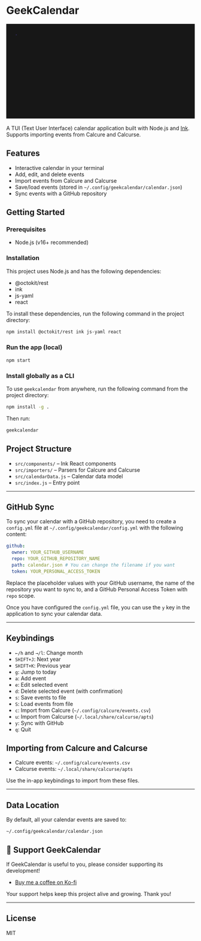 # GeekCalendar

![GeekCalendar](geekcalendar.gif)

A TUI (Text User Interface) calendar application built with Node.js and [Ink](https://github.com/vadimdemedes/ink). Supports importing events from Calcure and Calcurse.

## Features
- Interactive calendar in your terminal
- Add, edit, and delete events
- Import events from Calcure and Calcurse
- Save/load events (stored in `~/.config/geekcalendar/calendar.json`)
- Sync events with a GitHub repository

## Getting Started

### Prerequisites
- Node.js (v16+ recommended)

### Installation

This project uses Node.js and has the following dependencies:

- @octokit/rest
- ink
- js-yaml
- react

To install these dependencies, run the following command in the project directory:

```sh
npm install @octokit/rest ink js-yaml react
```

### Run the app (local)
```sh
npm start
```

### Install globally as a CLI
To use `geekcalendar` from anywhere, run the following command from the project directory:
```sh
npm install -g .
```

Then run:
```sh
geekcalendar
```

## Project Structure
- `src/components/` – Ink React components
- `src/importers/` – Parsers for Calcure and Calcurse
- `src/calendarData.js` – Calendar data model
- `src/index.js` – Entry point

---

## GitHub Sync

To sync your calendar with a GitHub repository, you need to create a `config.yml` file at `~/.config/geekcalendar/config.yml` with the following content:

```yaml
github:
  owner: YOUR_GITHUB_USERNAME
  repo: YOUR_GITHUB_REPOSITORY_NAME
  path: calendar.json # You can change the filename if you want
  token: YOUR_PERSONAL_ACCESS_TOKEN
```

Replace the placeholder values with your GitHub username, the name of the repository you want to sync to, and a GitHub Personal Access Token with `repo` scope.

Once you have configured the `config.yml` file, you can use the `y` key in the application to sync your calendar data.

---

## Keybindings

- `←/h` and `→/l`: Change month
- `SHIFT+J`: Next year
- `SHIFT+K`: Previous year
- `g`: Jump to today
- `a`: Add event
- `e`: Edit selected event
- `d`: Delete selected event (with confirmation)
- `s`: Save events to file
- `S`: Load events from file
- `c`: Import from Calcure (`~/.config/calcure/events.csv`)
- `u`: Import from Calcurse (`~/.local/share/calcurse/apts`)
- `y`: Sync with GitHub
- `q`: Quit

## Importing from Calcure and Calcurse
- Calcure events: `~/.config/calcure/events.csv`
- Calcurse events: `~/.local/share/calcurse/apts`

Use the in-app keybindings to import from these files.

---

## Data Location

By default, all your calendar events are saved to:
```
~/.config/geekcalendar/calendar.json
```


## 💖 Support GeekCalendar

If GeekCalendar is useful to you, please consider supporting its development!

- [Buy me a coffee on Ko-fi](https://ko-fi.com/fearlessgeekmedia)

Your support helps keep this project alive and growing. Thank you!

---

## License
MIT
